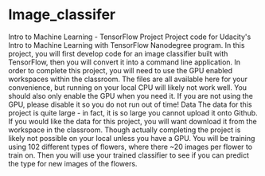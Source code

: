 # Image_classifer
Intro to Machine Learning - TensorFlow Project Project code for Udacity's Intro to Machine Learning with TensorFlow Nanodegree program. In this project, you will first develop code for an image classifier built with TensorFlow, then you will convert it into a command line application.  In order to complete this project, you will need to use the GPU enabled workspaces within the classroom. The files are all available here for your convenience, but running on your local CPU will likely not work well.  You should also only enable the GPU when you need it. If you are not using the GPU, please disable it so you do not run out of time!  Data The data for this project is quite large - in fact, it is so large you cannot upload it onto Github. If you would like the data for this project, you will want download it from the workspace in the classroom. Though actually completing the project is likely not possible on your local unless you have a GPU. You will be training using 102 different types of flowers, where there ~20 images per flower to train on. Then you will use your trained classifier to see if you can predict the type for new images of the flowers.
